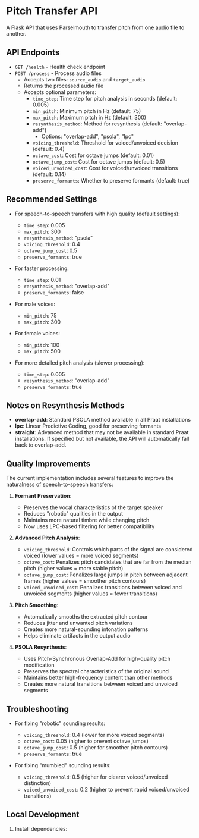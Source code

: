 # Pitch Transfer API

A Flask API that uses Parselmouth to transfer pitch from one audio file to another.

## API Endpoints

- `GET /health` - Health check endpoint
- `POST /process` - Process audio files
  - Accepts two files: `source_audio` and `target_audio`
  - Returns the processed audio file
  - Accepts optional parameters:
    - `time_step`: Time step for pitch analysis in seconds (default: 0.005)
    - `min_pitch`: Minimum pitch in Hz (default: 75)
    - `max_pitch`: Maximum pitch in Hz (default: 300)
    - `resynthesis_method`: Method for resynthesis (default: "overlap-add")
      - Options: "overlap-add", "psola", "lpc"
    - `voicing_threshold`: Threshold for voiced/unvoiced decision (default: 0.4)
    - `octave_cost`: Cost for octave jumps (default: 0.01)
    - `octave_jump_cost`: Cost for octave jumps (default: 0.5)
    - `voiced_unvoiced_cost`: Cost for voiced/unvoiced transitions (default: 0.14)
    - `preserve_formants`: Whether to preserve formants (default: true)

## Recommended Settings

- For speech-to-speech transfers with high quality (default settings): 
  - `time_step`: 0.005
  - `max_pitch`: 300
  - `resynthesis_method`: "psola"
  - `voicing_threshold`: 0.4
  - `octave_jump_cost`: 0.5
  - `preserve_formants`: true

- For faster processing: 
  - `time_step`: 0.01
  - `resynthesis_method`: "overlap-add"
  - `preserve_formants`: false

- For male voices:
  - `min_pitch`: 75
  - `max_pitch`: 300

- For female voices:
  - `min_pitch`: 100
  - `max_pitch`: 500

- For more detailed pitch analysis (slower processing): 
  - `time_step`: 0.005
  - `resynthesis_method`: "overlap-add"
  - `preserve_formants`: true

## Notes on Resynthesis Methods

- **overlap-add**: Standard PSOLA method available in all Praat installations
- **lpc**: Linear Predictive Coding, good for preserving formants
- **straight**: Advanced method that may not be available in standard Praat installations. If specified but not available, the API will automatically fall back to overlap-add.

## Quality Improvements

The current implementation includes several features to improve the naturalness of speech-to-speech transfers:

1. **Formant Preservation**: 
   - Preserves the vocal characteristics of the target speaker
   - Reduces "robotic" qualities in the output
   - Maintains more natural timbre while changing pitch
   - Now uses LPC-based filtering for better compatibility

2. **Advanced Pitch Analysis**:
   - `voicing_threshold`: Controls which parts of the signal are considered voiced (lower values = more voiced segments)
   - `octave_cost`: Penalizes pitch candidates that are far from the median pitch (higher values = more stable pitch)
   - `octave_jump_cost`: Penalizes large jumps in pitch between adjacent frames (higher values = smoother pitch contours)
   - `voiced_unvoiced_cost`: Penalizes transitions between voiced and unvoiced segments (higher values = fewer transitions)

3. **Pitch Smoothing**:
   - Automatically smooths the extracted pitch contour
   - Reduces jitter and unwanted pitch variations
   - Creates more natural-sounding intonation patterns
   - Helps eliminate artifacts in the output audio

4. **PSOLA Resynthesis**:
   - Uses Pitch-Synchronous Overlap-Add for high-quality pitch modification
   - Preserves the spectral characteristics of the original sound
   - Maintains better high-frequency content than other methods
   - Creates more natural transitions between voiced and unvoiced segments

## Troubleshooting

- For fixing "robotic" sounding results:
  - `voicing_threshold`: 0.4 (lower for more voiced segments)
  - `octave_cost`: 0.05 (higher to prevent octave jumps)
  - `octave_jump_cost`: 0.5 (higher for smoother pitch contours)
  - `preserve_formants`: true

- For fixing "mumbled" sounding results:
  - `voicing_threshold`: 0.5 (higher for clearer voiced/unvoiced distinction)
  - `voiced_unvoiced_cost`: 0.2 (higher to prevent rapid voiced/unvoiced transitions)

## Local Development

1. Install dependencies: